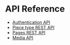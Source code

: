 # API Reference

- [Authentication API](authentication.md)
- [Piece type REST API](pieces.md)
- [Pages REST API](pages.md)
- [Media API](media.md)
